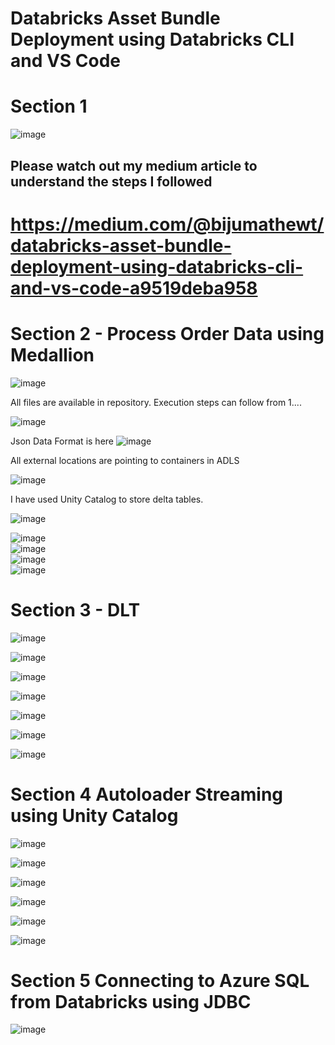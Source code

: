 
# Databricks Asset Bundle Deployment using Databricks CLI and VS Code
# Section 1
![image](https://github.com/user-attachments/assets/88534ff2-ce48-4328-9190-493ab2a0f969)

Please watch out my medium article to understand the steps I followed
---------------------------------------------------------------------------------------------------------------------



# https://medium.com/@bijumathewt/databricks-asset-bundle-deployment-using-databricks-cli-and-vs-code-a9519deba958  

# Section 2  - Process Order Data using Medallion 

![image](https://github.com/user-attachments/assets/08a253cc-2edc-4f9f-8a57-d15ada6a2b23)


All files are available in repository. Execution steps can follow from 1....

![image](https://github.com/user-attachments/assets/fd8e1eaf-c8c6-466c-bc8a-35c260433d4a)   


Json Data Format is here  ![image](https://github.com/user-attachments/assets/52da1e36-5261-40d0-ac14-64def1d2e655)




All external locations are pointing to containers in ADLS  

![image](https://github.com/user-attachments/assets/5fd7f3af-a474-4907-836c-b33699b90200)


I have used Unity Catalog to store delta tables.    

![image](https://github.com/user-attachments/assets/53bca8b1-e034-473b-8bb6-ddda84c5b27e)


![image](https://github.com/user-attachments/assets/31220aa6-2ad8-47a3-8175-9bf9cd933a6e)  
![image](https://github.com/user-attachments/assets/43e4a029-7aaa-4874-bca0-bfde57f7f784)  
![image](https://github.com/user-attachments/assets/ec1a16c8-1428-45ee-bd39-a48ef29aea75)  
![image](https://github.com/user-attachments/assets/631f97ae-370a-4c9a-968c-b0d529f91722)  







  


# Section 3 - DLT
![image](https://github.com/user-attachments/assets/83a3675c-9daf-4082-b730-860ebf107606)


![image](https://github.com/user-attachments/assets/2cb5a6f2-e6ed-404e-bea7-0f42bc1fae5e)


![image](https://github.com/user-attachments/assets/b65a75a1-d5fa-447d-9f88-bba0215f47ef)


![image](https://github.com/user-attachments/assets/1b8296df-8a15-41fb-aec6-f90c9ca4db63)


![image](https://github.com/user-attachments/assets/a9a4d24a-697f-45cc-8358-b5e0ba4f4c8c)


![image](https://github.com/user-attachments/assets/0ad38d88-3229-4d3f-b064-ddbcf355bdf3)

![image](https://github.com/user-attachments/assets/142b1326-8a24-4c43-94ba-b0b1334a0a5d)


# Section 4 Autoloader Streaming using Unity Catalog

![image](https://github.com/user-attachments/assets/6fdde8c7-bd43-4508-86d8-3aa097541a55)


![image](https://github.com/user-attachments/assets/a3434da9-f590-4393-a42a-61d3f4db162f)   


![image](https://github.com/user-attachments/assets/1f634353-963c-41c0-9acd-2ea538562500)  


![image](https://github.com/user-attachments/assets/95669e9c-cb94-499f-a881-34d75ff0e54d)


![image](https://github.com/user-attachments/assets/38a28df9-5551-4ed9-bd93-4972c39c80cb)


![image](https://github.com/user-attachments/assets/19cbe31b-c5f2-4a00-b2fc-d2e394e6a4c3)



# Section 5 Connecting to Azure SQL from Databricks using JDBC

![image](https://github.com/user-attachments/assets/b3fdfc1b-c26f-4150-aafe-2c4b17ee83b5)


